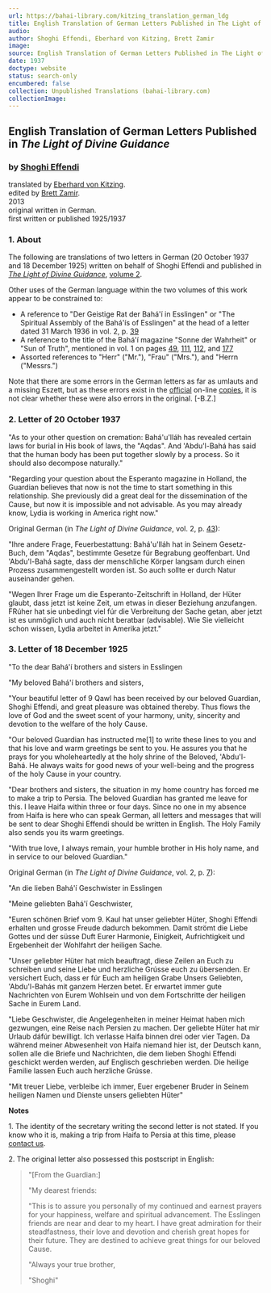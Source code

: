 ```yaml
---
url: https://bahai-library.com/kitzing_translation_german_ldg
title: English Translation of German Letters Published in The Light of Divine Guidance
audio: 
author: Shoghi Effendi, Eberhard von Kitzing, Brett Zamir
image: 
source: English Translation of German Letters Published in The Light of Divine Guidance by Shoghi Effendi translated by Eberhard von Kitzing. edited by Brett Zamir. 2013 original written in German. first written or published 1925/1937
date: 1937
doctype: website
status: search-only
encumbered: false
collection: Unpublished Translations (bahai-library.com)
collectionImage: 
---
```



## English Translation of German Letters Published in _The Light of Divine Guidance_

### by [Shoghi Effendi](https://bahai-library.com/author/Shoghi+Effendi)

translated by [Eberhard von Kitzing](https://bahai-library.com/author/Eberhard%20von%20Kitzing).  
edited by [Brett Zamir](https://bahai-library.com/author/Brett%20Zamir).  
2013  
original written in German.  
first written or published 1925/1937


### 1\. About

The following are translations of two letters in German (20 October 1937 and 18 December 1925) written on behalf of Shoghi Effendi and published in [_The Light of Divine Guidance_](http://bahai-library.com/shoghieffendi_lights_divine_guidance1), [volume 2](http://bahai-library.com/shoghieffendi_lights_divine_guidance2).

Other uses of the German language within the two volumes of this work appear to be constrained to:

*   A reference to "Der Geistige Rat der Bahá'í in Esslingen" or "The Spiritual Assembly of the Bahá'ís of Esslingen" at the head of a letter dated 31 March 1936 in vol. 2, p. [39](http://bahai-library.com/writings/shoghieffendi/ldg/ldg2.html#39)
*   A reference to the title of the Bahá'í magazine "Sonne der Wahrheit" or "Sun of Truth", mentioned in vol. 1 on pages [49](http://bahai-library.com/writings/shoghieffendi/ldg/ldg1.html#49), [111](http://bahai-library.com/writings/shoghieffendi/ldg/ldg1.html#111), [112](http://bahai-library.com/writings/shoghieffendi/ldg/ldg1.html#112), and [177](http://bahai-library.com/writings/shoghieffendi/ldg/ldg1.html#177)
*   Assorted references to "Herr" ("Mr."), "Frau" ("Mrs."), and "Herrn ("Messrs.")

Note that there are some errors in the German letters as far as umlauts and a missing Eszett, but as these errors exist in the [official](http://reference.bahai.org/en/t/se/LDG2/ldg2-3.html) on-line [copies](http://reference.bahai.org/en/t/se/LDG2/ldg2-44.html), it is not clear whether these were also errors in the original. \[-B.Z.\]

### 2\. Letter of 20 October 1937

"As to your other question on cremation: Bahá'u'lláh has revealed certain laws for burial in His book of laws, the "Aqdas". And 'Abdu'l-Bahá has said that the human body has been put together slowly by a process. So it should also decompose naturally."

"Regarding your question about the Esperanto magazine in Holland, the Guardian believes that now is not the time to start something in this relationship. She previously did a great deal for the dissemination of the Cause, but now it is impossible and not advisable. As you may already know, Lydia is working in America right now."

Original German (in _The Light of Divine Guidance_, vol. 2, p. [43](http://bahai-library.com/writings/shoghieffendi/ldg/ldg2.html#43)):

"Ihre andere Frage, Feuerbestattung: Bahá'u'lláh hat in Seinem Gesetz-Buch, dem "Aqdas", bestimmte Gesetze fúr Begrabung geoffenbart. Und 'Abdu'l-Bahá sagte, dass der menschliche Körper langsam durch einen Prozess zusammengestellt worden ist. So auch sollte er durch Natur auseinander gehen.

"Wegen Ihrer Frage um die Esperanto-Zeitschrift in Holland, der Hüter glaubt, dass jetzt ist keine Zeit, um etwas in dieser Beziehung anzufangen. FRúher hat sie unbedingt viel fúr die Verbreitung der Sache getan, aber jetzt ist es unmöglich und auch nicht beratbar (advisable). Wie Sie vielleicht schon wissen, Lydia arbeitet in Amerika jetzt."

### 3\. Letter of 18 December 1925

"To the dear Bahá'í brothers and sisters in Esslingen

"My beloved Bahá'í brothers and sisters,

"Your beautiful letter of 9 Qawl has been received by our beloved Guardian, Shoghi Effendi, and great pleasure was obtained thereby. Thus flows the love of God and the sweet scent of your harmony, unity, sincerity and devotion to the welfare of the holy Cause.

"Our beloved Guardian has instructed me\[1\] to write these lines to you and that his love and warm greetings be sent to you. He assures you that he prays for you wholeheartedly at the holy shrine of the Beloved, 'Abdu'l-Bahá. He always waits for good news of your well-being and the progress of the holy Cause in your country.

"Dear brothers and sisters, the situation in my home country has forced me to make a trip to Persia. The beloved Guardian has granted me leave for this. I leave Haifa within three or four days. Since no one in my absence from Haifa is here who can speak German, all letters and messages that will be sent to dear Shoghi Effendi should be written in English. The Holy Family also sends you its warm greetings.

"With true love, I always remain, your humble brother in His holy name, and in service to our beloved Guardian."

Original German (in _The Light of Divine Guidance_, vol. 2, p. [7](http://bahai-library.com/writings/shoghieffendi/ldg/ldg2.html#7)):

"An die lieben Bahá'í Geschwister in Esslingen

"Meine geliebten Bahá'í Geschwister,

"Euren schönen Brief vom 9. Kaul hat unser geliebter Hüter, Shoghi Effendi erhalten und grosse Freude dadurch bekommen. Damit strömt die Liebe Gottes und der süsse Duft Eurer Harmonie, Einigkeit, Aufrichtigkeit und Ergebenheit der Wohlfahrt der heiligen Sache.

"Unser geliebter Hüter hat mich beauftragt, diese Zeilen an Euch zu schreiben und seine Liebe und herzliche Grússe euch zu übersenden. Er versichert Euch, dass er fúr Euch am heiligen Grabe Unsers Geliebten, 'Abdu'l-Bahás mit ganzem Herzen betet. Er erwartet immer gute Nachrichten von Eurem Wohlsein und von dem Fortschritte der heiligen Sache in Eurem Land.

"Liebe Geschwister, die Angelegenheiten in meiner Heimat haben mich gezwungen, eine Reise nach Persien zu machen. Der geliebte Hüter hat mir Urlaub dáfúr bewilligt. Ich verlasse Haifa binnen drei oder vier Tagen. Da während meiner Abwesenheit von Haifa niemand hier ist, der Deutsch kann, sollen alle die Briefe und Nachrichten, die dem lieben Shoghi Effendi geschickt werden werden, auf Englisch geschrieben werden. Die heilige Familie lassen Euch auch herzliche Grússe.

"Mit treuer Liebe, verbleibe ich immer, Euer ergebener Bruder in Seinem heiligen Namen und Dienste unsers geliebten Hüter"

**Notes**

1\. The identity of the secretary writing the second letter is not stated. If you know who it is, making a trip from Haifa to Persia at this time, please [contact us](https://bahai-library.com/contact).

2\. The original letter also possessed this postscript in English:

> "\[From the Guardian:\]
> 
> "My dearest friends:
> 
> "This is to assure you personally of my continued and earnest prayers for your happiness, welfare and spiritual advancement. The Esslingen friends are near and dear to my heart. I have great admiration for their steadfastness, their love and devotion and cherish great hopes for their future. They are destined to achieve great things for our beloved Cause.
> 
> "Always your true brother,
> 
> "Shoghi"